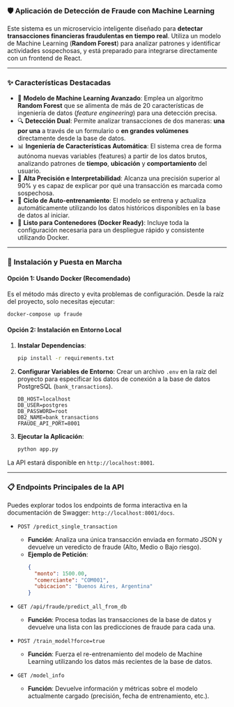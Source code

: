 ### **🛡️ Aplicación de Detección de Fraude con Machine Learning**

Este sistema es un microservicio inteligente diseñado para **detectar transacciones financieras fraudulentas en tiempo real**. Utiliza un modelo de Machine Learning (**Random Forest**) para analizar patrones y identificar actividades sospechosas, y está preparado para integrarse directamente con un frontend de React.

-----

### ✨ **Características Destacadas**

  * 🤖 **Modelo de Machine Learning Avanzado**: Emplea un algoritmo **Random Forest** que se alimenta de más de 20 características de ingeniería de datos (*feature engineering*) para una detección precisa.
  * 🔍 **Detección Dual**: Permite analizar transacciones de dos maneras: **una por una** a través de un formulario o **en grandes volúmenes** directamente desde la base de datos.
  * 📊 **Ingeniería de Características Automática**: El sistema crea de forma autónoma nuevas variables (features) a partir de los datos brutos, analizando patrones de **tiempo**, **ubicación** y **comportamiento** del usuario.
  * 🎯 **Alta Precisión e Interpretabilidad**: Alcanza una precisión superior al 90% y es capaz de explicar por qué una transacción es marcada como sospechosa.
  * 🔄 **Ciclo de Auto-entrenamiento**: El modelo se entrena y actualiza automáticamente utilizando los datos históricos disponibles en la base de datos al iniciar.
  * 🐳 **Listo para Contenedores (Docker Ready)**: Incluye toda la configuración necesaria para un despliegue rápido y consistente utilizando Docker.

-----

### 🚀 **Instalación y Puesta en Marcha**

#### **Opción 1: Usando Docker (Recomendado)**

Es el método más directo y evita problemas de configuración. Desde la raíz del proyecto, solo necesitas ejecutar:

```bash
docker-compose up fraude
```

#### **Opción 2: Instalación en Entorno Local**

1.  **Instalar Dependencias**:
    ```bash
    pip install -r requirements.txt
    ```
2.  **Configurar Variables de Entorno**:
    Crear un archivo `.env` en la raíz del proyecto para especificar los datos de conexión a la base de datos PostgreSQL (`bank_transactions`).
    ```env
    DB_HOST=localhost
    DB_USER=postgres
    DB_PASSWORD=root
    DB2_NAME=bank_transactions
    FRAUDE_API_PORT=8001
    ```
3.  **Ejecutar la Aplicación**:
    ```bash
    python app.py
    ```

La API estará disponible en `http://localhost:8001`.

-----

### 📋 **Endpoints Principales de la API**

Puedes explorar todos los endpoints de forma interactiva en la documentación de Swagger: `http://localhost:8001/docs`.

  * `POST /predict_single_transaction`

      * **Función**: Analiza una única transacción enviada en formato JSON y devuelve un veredicto de fraude (Alto, Medio o Bajo riesgo).
      * **Ejemplo de Petición**:
        ```json
        {
          "monto": 1500.00,
          "comerciante": "COM001",
          "ubicacion": "Buenos Aires, Argentina"
        }
        ```

  * `GET /api/fraude/predict_all_from_db`

      * **Función**: Procesa todas las transacciones de la base de datos y devuelve una lista con las predicciones de fraude para cada una.

  * `POST /train_model?force=true`

      * **Función**: Fuerza el re-entrenamiento del modelo de Machine Learning utilizando los datos más recientes de la base de datos.

  * `GET /model_info`

      * **Función**: Devuelve información y métricas sobre el modelo actualmente cargado (precisión, fecha de entrenamiento, etc.).